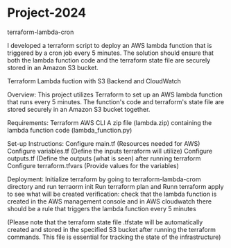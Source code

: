 # Project-2024
terraform-lambda-cron

I developed a terraform script to deploy an AWS lambda function that is triggered by a cron job every 5 minutes. The solution should ensure that both the lambda function code and the terraform state file are securely stored in an Amazon S3 bucket.

Terraform Lambda fuction with S3 Backend and CloudWatch

Overview: This project utilizes Terraform to set up an AWS lambda function that runs every 5 minutes. The function's code and terraform's state file are stored securely in an Amazon S3 bucket together.

Requirements:
Terraform
AWS CLI
A zip file (lambda.zip) containing the lambda function code (lambda_function.py)

Set-up Instructions:
Configure main.tf (Resources needed for AWS)
Configure variables.tf (Define the inputs terraform will utilize)
Configure outputs.tf (Define the outputs (what is seen) after running terraform
Configure terraform.tfvars (Provide values for the variables)

Deployment:
Initialize terraform by going to terraform-lambda-crom directory and run terraorm init
Run terraform plan and Runn terraform apply to see what will be created 
verification: check that the lambda function is created in the AWS management console
and in AWS cloudwatch there should be a rule that triggers the lambda function every 5 minutes

(Please note that the terraform state file .tfstate will be automatically created and stored in the specified S3 bucket after running the terraform commands. This file is essential for tracking the state of the infrastructure)

